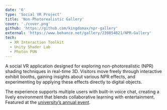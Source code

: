 ```yaml
---
date: '6'
type: 'Social VR Project'
title: 'Non-Photorealistic Gallery'
cover: './cover.png'
github: 'https://github.com/kingdomax/npr-gallery'
external: 'https://www.behance.net/gallery/220854821/NPR-Gallery'
tech:
  - XR Interaction Toolkit
  - Unity Shader Lab
  - Photon PUN
---
```


A social VR application designed for exploring non-photorealistic (NPR) shading techniques in real-time 3D. Visitors move freely through interactive exhibit booths, gaining insights about various NPR effects, and experimenting by applying these effects directly to digital objects.

The experience supports multiple users with built-in voice chat, creating a lively environment that blends collaborative learning with entertainment. Featured at the [university’s annual event](https://www.uni-weimar.de/de/medien/professuren/medieninformatik/vr/teaching/ss-2022/project-non-photorealistic-rendering-for-vr-applications).

